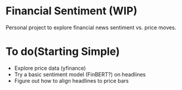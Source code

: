 # Financial Sentiment (WIP)

Personal project to explore financial news sentiment vs. price moves.

# To do(Starting Simple)
- Explore price data (yfinance)
- Try a basic sentiment model (FinBERT?) on headlines
- Figure out how to align headlines to price bars